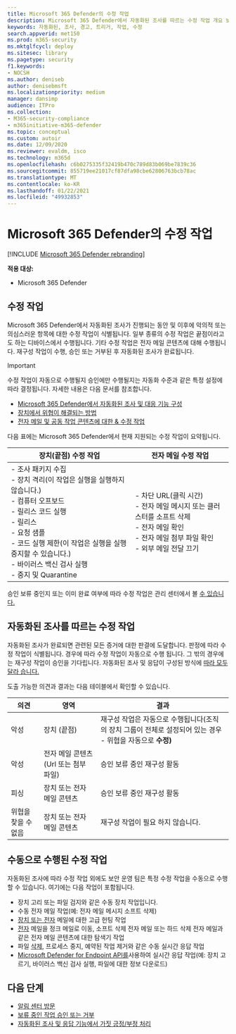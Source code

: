 ```yaml
---
title: Microsoft 365 Defender의 수정 작업
description: Microsoft 365 Defender에서 자동화된 조사를 따르는 수정 작업 개요 보기
keywords: 자동화된, 조사, 경고, 트리거, 작업, 수정
search.appverid: met150
ms.prod: m365-security
ms.mktglfcycl: deploy
ms.sitesec: library
ms.pagetype: security
f1.keywords:
- NOCSH
ms.author: deniseb
author: denisebmsft
ms.localizationpriority: medium
manager: dansimp
audience: ITPro
ms.collection:
- M365-security-compliance
- m365initiative-m365-defender
ms.topic: conceptual
ms.custom: autoir
ms.date: 12/09/2020
ms.reviewer: evaldm, isco
ms.technology: m365d
ms.openlocfilehash: c6b0275335f32419b470c789d83b069be7839c36
ms.sourcegitcommit: 855719ee21017cf87dfa98cbe62806763bcb78ac
ms.translationtype: MT
ms.contentlocale: ko-KR
ms.lasthandoff: 01/22/2021
ms.locfileid: "49932853"
---
```

# <a name="remediation-actions-in-microsoft-365-defender"></a>Microsoft 365 Defender의 수정 작업

[!INCLUDE [Microsoft 365 Defender rebranding](../includes/microsoft-defender.md)]


**적용 대상:**
- Microsoft 365 Defender

## <a name="remediation-actions"></a>수정 작업

Microsoft 365 Defender에서 자동화된 조사가 진행되는 동안 및 이후에 악의적 또는 의심스러운 항목에 대한 수정 작업이 식별됩니다. 일부 종류의 수정 작업은 끝점이라고도 하는 디바이스에서 수행됩니다. 기타 수정 작업은 전자 메일 콘텐츠에 대해 수행됩니다. 재구성 작업이 수행, 승인 또는 거부된 후 자동화된 조사가 완료됩니다.

> [!IMPORTANT]
> 수정 작업이 자동으로 수행될지 승인에만 수행될지는 자동화 수준과 같은 특정 설정에 따라 결정됩니다. 자세한 내용은 다음 문서를 참조합니다.
> - [Microsoft 365 Defender에서 자동화된 조사 및 대응 기능 구성](mtp-configure-auto-investigation-response.md)
> - [장치에서 위협이 해결되는 방법](https://docs.microsoft.com/windows/security/threat-protection/microsoft-defender-atp/automated-investigations)
> - [전자 메일 및 공동 작업 콘텐츠에 대한 & 수정 작업](https://docs.microsoft.com/microsoft-365/security/office-365-security/air-remediation-actions#threats-and-remediation-actions)

다음 표에는 Microsoft 365 Defender에서 현재 지원되는 수정 작업이 요약됩니다. 

|장치(끝점) 수정 작업  |전자 메일 수정 작업  |
|---------|---------|
|- 조사 패키지 수집 <br/>- 장치 격리(이 작업은 실행을 실행하지 않습니다.)<br/>- 컴퓨터 오프보드 <br/>- 릴리스 코드 실행 <br/>- 릴리스 <br/>- 요청 샘플 <br/>- 코드 실행 제한(이 작업은 실행을 실행 중지할 수 있습니다.) <br/>- 바이러스 백신 검사 실행 <br/>- 중지 및 Quarantine      |- 차단 URL(클릭 시간)<br/>- 전자 메일 메시지 또는 클러스터를 소프트 삭제<br/>- 전자 메일 확인<br/>- 전자 메일 첨부 파일 확인<br/>- 외부 메일 전달 끄기          |

승인 보류 중인지 또는 이미 완료 여부에 따라 수정 작업은 관리 센터에서 볼 [수 있습니다.](https://docs.microsoft.com/microsoft-365/security/mtp/mtp-action-center)

## <a name="remediation-actions-that-follow-automated-investigations"></a>자동화된 조사를 따르는 수정 작업

자동화된 조사가 완료되면 관련된 모든 증거에 대한 판결에 도달합니다. 판정에 따라 수정 작업이 식별됩니다. 경우에 따라 수정 작업이 자동으로 수행 됩니다. 그 밖의 경우에는 재구성 작업이 승인을 기다립니다. 자동화된 조사 및 응답이 구성된 방식에 [따라 모두 달라 습니다.](mtp-configure-auto-investigation-response.md)

도출 가능한 의견과 결과는 다음 테이블에서 확인할 수 있습니다. 

| 의견    | 영역    | 결과|
|------|------|------|
| 악성    | 장치 (끝점)    | 재구성 작업은 자동으로 수행됩니다(조직의 장치 그룹이 전체로 설정되어 있는 경우 - 위협을 자동으로 **수정)** [](mtp-configure-auto-investigation-response.md#review-or-change-the-automation-level-for-device-groups)|
| 악성    | 전자 메일 콘텐츠 (Url 또는 첨부 파일) | 승인 보류 중인 재구성 활동 |
| 피싱    | 장치 또는 전자 메일 콘텐츠 | 승인 보류 중인 재구성 활동 |
| 위협을 찾을 수 없음    | 장치 또는 전자 메일 콘텐츠    | 재구성 작업이 필요 하지 않습니다.|


## <a name="remediation-actions-that-are-taken-manually"></a>수동으로 수행된 수정 작업

자동화된 조사에 따라 수정 작업 외에도 보안 운영 팀은 특정 수정 작업을 수동으로 수행할 수 있습니다. 여기에는 다음 작업이 포함됩니다.

- 장치 고리 또는 파일 검지와 같은 수동 장치 작업입니다.
- 수동 전자 메일 작업(예: 전자 메일 메시지 소프트 삭제) 
- [장치 또는 전자](https://docs.microsoft.com/windows/security/threat-protection/microsoft-defender-atp/advanced-hunting-overview) 메일에 대한 고급 헌팅 작업
- [전자](https://docs.microsoft.com/microsoft-365/security/office-365-security/threat-explorer) 메일을 정크 메일로 이동, 소프트 삭제 전자 메일 또는 하드 삭제 전자 메일과 같은 전자 메일 콘텐츠에 대한 탐색기 작업
- 파일 [삭제,](https://docs.microsoft.com/windows/security/threat-protection/microsoft-defender-atp/live-response) 프로세스 중지, 예약된 작업 제거와 같은 수동 실시간 응답 작업
- [Microsoft Defender for Endpoint API를](https://docs.microsoft.com/windows/security/threat-protection/microsoft-defender-atp/management-apis#microsoft-defender-for-endpoint-apis)사용하여 실시간 응답 작업(예: 장치 고르기, 바이러스 백신 검사 실행, 파일에 대한 정보 다운로드) 

## <a name="next-steps"></a>다음 단계

- [알림 센터 방문](https://docs.microsoft.com/microsoft-365/security/mtp/mtp-action-center)
- [보류 중인 작업 승인 또는 거부](https://docs.microsoft.com/microsoft-365/security/mtp/mtp-autoir-actions)
- [자동화된 조사 및 응답 기능에서 가짓 긍정/부정 처리](mtp-autoir-report-false-positives-negatives.md)
